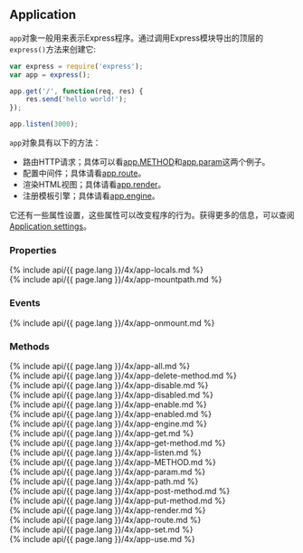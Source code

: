 <h2>Application</h2>




`app`对象一般用来表示Express程序。通过调用Express模块导出的顶层的`express()`方法来创建它:
```js
var express = require('express');
var app = express();

app.get('/', function(req, res) {
    res.send('hello world!');
});

app.listen(3000);
```
`app`对象具有以下的方法：

 -  路由HTTP请求；具体可以看[app.METHOD](#app.METHOD)和[app.param](#app.param)这两个例子。
 -  配置中间件；具体请看[app.route](#app.route)。
 -  渲染HTML视图；具体请看[app.render](#app.render)。
 -  注册模板引擎；具体请看[app.engine](#app.engine)。

它还有一些属性设置，这些属性可以改变程序的行为。获得更多的信息，可以查阅[Application settings](#app.settings.table])。



<h3 id='app.properties'>Properties</h3>

<section markdown="1">
  {% include api/{{ page.lang }}/4x/app-locals.md %}
</section>

<section markdown="1">
  {% include api/{{ page.lang }}/4x/app-mountpath.md %}
</section>

<h3 id='app.events'>Events</h3>

<section markdown="1">
  {% include api/{{ page.lang }}/4x/app-onmount.md %}
</section>

<h3 id='app.methods'>Methods</h3>

<section markdown="1">
  {% include api/{{ page.lang }}/4x/app-all.md %}
</section>

<section markdown="1">
  {% include api/{{ page.lang }}/4x/app-delete-method.md %}
</section>

<section markdown="1">
  {% include api/{{ page.lang }}/4x/app-disable.md %}
</section>

<section markdown="1">
  {% include api/{{ page.lang }}/4x/app-disabled.md %}
</section>

<section markdown="1">
  {% include api/{{ page.lang }}/4x/app-enable.md %}
</section>

<section markdown="1">
  {% include api/{{ page.lang }}/4x/app-enabled.md %}
</section>

<section markdown="1">
  {% include api/{{ page.lang }}/4x/app-engine.md %}
</section>

<section markdown="1">
  {% include api/{{ page.lang }}/4x/app-get.md %}
</section>

<section markdown="1">
  {% include api/{{ page.lang }}/4x/app-get-method.md %}
</section>

<section markdown="1">
  {% include api/{{ page.lang }}/4x/app-listen.md %}
</section>

<section markdown="1">
  {% include api/{{ page.lang }}/4x/app-METHOD.md %}
</section>

<section markdown="1">
  {% include api/{{ page.lang }}/4x/app-param.md %}
</section>

<section markdown="1">
  {% include api/{{ page.lang }}/4x/app-path.md %}
</section>

<section markdown="1">
  {% include api/{{ page.lang }}/4x/app-post-method.md %}
</section>

<section markdown="1">
  {% include api/{{ page.lang }}/4x/app-put-method.md %}
</section>

<section markdown="1">
  {% include api/{{ page.lang }}/4x/app-render.md %}
</section>

<section markdown="1">
  {% include api/{{ page.lang }}/4x/app-route.md %}
</section>

<section markdown="1">
  {% include api/{{ page.lang }}/4x/app-set.md %}
</section>

<section markdown="1">
  {% include api/{{ page.lang }}/4x/app-use.md %}
</section>

